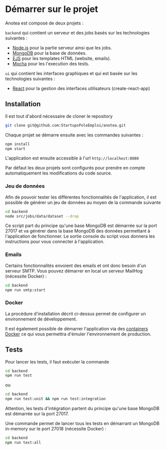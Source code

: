 # Démarrer sur le projet

Anotea est composé de deux projets :

`backend` qui contient un serveur et des jobs basés sur les technologies suivantes :

- [Node.js](https://nodejs.org/) pour la partie serveur ainsi que les jobs.
- [MongoDB](https://www.mongodb.com/) pour la base de données.
- [EJS](https://ejs.co/) pour les templates HTML (website, emails).
- [Mocha](https://mochajs.org) pour les l'execution des tests.

`ui` qui contient les interfaces graphiques et qui est basée sur les technologies suivantes :

- [React](https://reactjs.org) pour la gestion des interfaces utilisateurs (create-react-app)

## Installation

Il est tout d'abord nécessaire de cloner le repository

```bash
git clone git@github.com:StartupsPoleEmploi/anotea.git
```

Chaque projet se démarre ensuite avec les commandes suivantes :

```bash
npm install
npm start
```

L'application est ensuite accessible à l'url `http://localhost:8080`

Par défaut les deux projets sont configurés pour prendre en compte automatiquement les modifications du code source.

### Jeu de données

Afin de pouvoir tester les différentes fonctionnalités de l'application, il est possible de générer un jeu de données au moyen de la commande suivante

```bash
cd backend
node src/jobs/data/dataset --drop
```

Ce script part du principe qu'une base MongoDB est démarrée sur la port 27017 et va générer dans la base MongoDB des données permettant à l'application de fonctionner. Le sortie console du script vous donnera les instructions pour vous connecter à l'application.

### Emails

Certains fonctionnalités envoient des emails et ont donc besoin d'un serveur SMTP. Vous pouvez démarrer en local un serveur MailHog (nécessite Docker) :

```bash
cd backend
npm run smtp:start
```

### Docker

La procédure d'installation décrit ci-dessus permet de configurer un environnement de développement.

Il est également possible de démarrer l'application via des [containers Docker](DOCKER.md) ce qui vous permettra d'émuler l'environnement de production.

## Tests

Pour lancer les tests, il faut exécuter la commande
 
```bash
cd backend
npm run test
```

ou 

```bash
cd backend
npm run test:unit && npm run test:integration
```

Attention, les tests d'intégration partent du principe qu'une base MongoDB est démarrée sur la port 27017.

Une commande permet de lancer tous les tests en démarrant un MongoDB in-memory sur le port 27018 (nécessite Docker)  :

```bash
cd backend
npm run test:all
```
